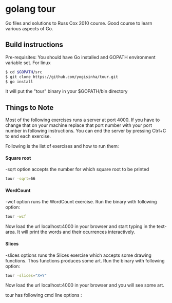 # golang tour
Go files and solutions to Russ Cox 2010 course. Good course to learn various aspects of Go.

## Build instructions
Pre-requisites: You should have Go installed and GOPATH environment variable set.
For linux

```sh
$ cd $GOPATH/src
$ git clone https://github.com/yogisinha/tour.git
$ go install
```

It will put the "tour" binary in your $GOPATH/bin directory

## Things to Note
Most of the following exercises runs a server at port 4000. If you have to change that on your machine replace that 
port number with your port number in following instructions. You can end the server by pressing Ctrl+C to end each exercise.

Following is the list of exercises and how to run them:
#### Square root
-sqrt option accepts the number for which square root to be printed
```sh
tour -sqrt=66
```
#### WordCount
-wcf option runs the WordCount exercise. Run the binary with following option:
```sh
tour -wcf
```
Now load the url localhost:4000 in your browser and start typing in the text-area. It will print the words and their ocurrences interactively.

#### Slices
-slices options runs the Slices exercise which accepts some drawing functions. Thos functions produces some art. Run the binary with following option:
```sh
tour -slices="X+Y"
```
Now load the url localhost:4000 in your browser and you will see some art.







tour has following cmd line options :

       
        

